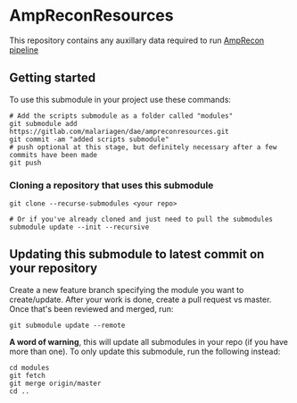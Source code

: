# AmpReconResources

This repository contains any auxillary data required to run [AmpRecon pipeline](https://gitlab.com/malariagen/dae/amprecon)

## Getting started

To use this submodule in your project use these commands:

```shell
# Add the scripts submodule as a folder called "modules"
git submodule add https://gitlab.com/malariagen/dae/ampreconresources.git
git commit -am "added scripts submodule"
# push optional at this stage, but definitely necessary after a few commits have been made
git push
```

### Cloning a repository that uses this submodule
```shell
git clone --recurse-submodules <your repo>

# Or if you've already cloned and just need to pull the submodules
submodule update --init --recursive
```

## Updating this submodule to latest commit on your repository
Create a new feature branch specifying the module you want to create/update.
After your work is done, create a pull request vs master.
Once that's been reviewed and merged, run:
```shell
git submodule update --remote
```
**A word of warning**, this will update all submodules in your repo (if you have more than one).
To only update this submodule, run the following instead:
```shell
cd modules
git fetch
git merge origin/master
cd ..
```
